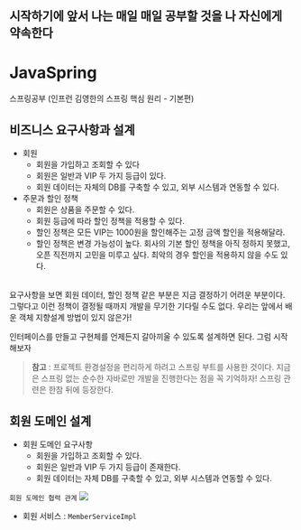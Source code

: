 **시작하기에 앞서 나는 매일 매일 공부할 것을 나 자신에게 약속한다**
---


# JavaSpring
스프링공부 (인프런 김영한의 스프링 핵심 원리 - 기본편)

## 비즈니스 요구사항과 설계
* 회원
  * 회원을 가입하고 조회할 수 있다
  * 회원은 일반과 VIP 두 가지 등급이 있다.
  * 회원 데이터는 자체의 DB를 구축할 수 있고, 외부 시스템과 연동할 수 있다.
* 주문과 할인 정책
  * 회원은 상품을 주문할 수 있다.
  * 회원 등급에 따라 할인 정책을 적용할 수 있다.
  * 할인 정책은 모든 VIP는 1000원을 할인해주는 고정 금액 할인을 적용해달라.
  * 할인 정책은 변경 가능성이 높다. 회사의 기본 할인 정책을 아직 정하지 못했고, 오픈 직전까지 고민을 미루고 싶다. 최악의 경우 할인을 적용하지 않을 수도 있다.


<br>
    요구사항을 보면 회원 데이터, 할인 정책 같은 부분은 지금 결정하기 어려운 부분이다. 그렇다고 이런 정책이 결정될 때까지 개발을 무기한 기다릴 수도 없다. 우리는 앞에서 배운 객체 지향설계 방법이 있지 않은가!

<br>

인터페이스를 만들고 구현체를 언제든지 갈아끼울 수 있도록 설계하면 된다. 그럼 시작해보자

> **참고** : 프로젝트 환경설정을 편리하게 하려고 스프링 부트를 사용한 것이다. 지금은 스프링 없는 순수한 자바로만 개발을 진행한다는 점을 꼭 기억하자! 스프링 관련은 한참 뒤에 등장한다.


## 회원 도메인 설계
* 회원 도메인 요구사항
  * 회원을 가입하고 조회할 수 있다.
  * 회원은 일반과 VIP 두 가지 등급이 존재한다.
  * 회원 데이터는 자체 DB를 구축할 수 있고, 외부 시스템과 연동할 수 있다.



`회원 도메인 협력 관계`
<img src="https://ifh.cc/g/rfZhs6.jpg">

* 회원 서비스 : `MemberServiceImpl`